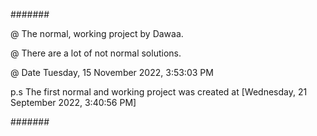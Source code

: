#######

@ The normal, working project by Dawaa.

@ There are a lot of not normal solutions.

@ Date Tuesday, 15 November 2022, 3:53:03 PM

p.s The first normal and working project was created at [Wednesday, 21 September 2022, 3:40:56 PM]

#######
